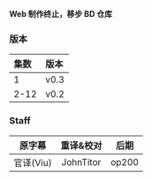 **Web 制作终止，移步 BD 仓库**

### 版本
| 集数 | 版本 |
| :- | :- |
| 1 　 | v0.3 |
| 2-12 | v0.2 |

### Staff
| 原字幕 | 重译&校对 | 后期 |
| :-: | :-: | :-: |
| 官译(Viu) | JohnTitor | op200 |
